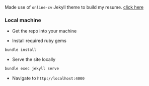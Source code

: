 Made use of `online-cv` Jekyll theme to build my resume. [click here](https://raviteja-reddy-guntaka.github.io/)

### Local machine

* Get the repo into your machine 

[//]: # ()
[//]: # (```bash)

[//]: # (git clone https://github.com/sharu725/online-cv.git)

[//]: # (```)

* Install required ruby gems

```bash
bundle install
```

* Serve the site locally

```bash
bundle exec jekyll serve
```

* Navigate to `http://localhost:4000`
